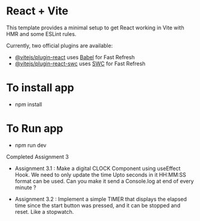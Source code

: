 # React + Vite

This template provides a minimal setup to get React working in Vite with HMR and some ESLint rules.

Currently, two official plugins are available:

- [@vitejs/plugin-react](https://github.com/vitejs/vite-plugin-react/blob/main/packages/plugin-react/README.md) uses [Babel](https://babeljs.io/) for Fast Refresh
- [@vitejs/plugin-react-swc](https://github.com/vitejs/vite-plugin-react-swc) uses [SWC](https://swc.rs/) for Fast Refresh

# To install app #
- npm install

# To Run app #
- npm run dev

Completed Assignment 3
- Assignment 3.1 : Make a digital CLOCK Component using useEffect Hook. We need to only update the time Upto seconds in it HH:MM:SS format can be used. Can you make it send a Console.log at end of every minute ?

- Assignment 3.2 : Implement a simple TIMER that displays the elapsed time since the start button was pressed, and it can be stopped and reset. Like a stopwatch.
